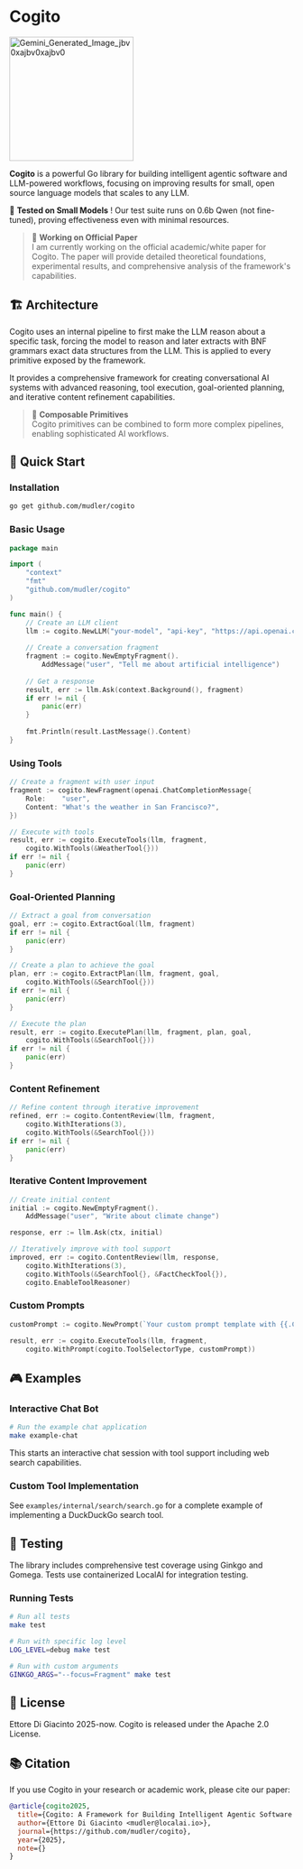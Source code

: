 # Cogito

<img width="220" alt="Gemini_Generated_Image_jbv0xajbv0xajbv0" src="https://github.com/user-attachments/assets/ab243414-4452-4f03-b266-f9326ad2c8d1" />

**Cogito** is a powerful Go library for building intelligent agentic software and LLM-powered workflows, focusing on improving results for small, open source language models that scales to any LLM.

🧪 **Tested on Small Models** ! Our test suite runs on 0.6b Qwen (not fine-tuned), proving effectiveness even with minimal resources.

> 📝 **Working on Official Paper**  
> I am currently working on the official academic/white paper for Cogito. The paper will provide detailed theoretical foundations, experimental results, and comprehensive analysis of the framework's capabilities.

## 🏗️ Architecture

Cogito uses an internal pipeline to first make the LLM reason about a specific task, forcing the model to reason and later extracts with BNF grammars exact data structures from the LLM. This is applied to every primitive exposed by the framework.

It provides a comprehensive framework for creating conversational AI systems with advanced reasoning, tool execution, goal-oriented planning, and iterative content refinement capabilities.

> 🔧 **Composable Primitives**  
> Cogito primitives can be combined to form more complex pipelines, enabling sophisticated AI workflows.

## 🚀 Quick Start

### Installation

```bash
go get github.com/mudler/cogito
```

### Basic Usage

```go
package main

import (
    "context"
    "fmt"
    "github.com/mudler/cogito"
)

func main() {
    // Create an LLM client
    llm := cogito.NewLLM("your-model", "api-key", "https://api.openai.com")
    
    // Create a conversation fragment
    fragment := cogito.NewEmptyFragment().
        AddMessage("user", "Tell me about artificial intelligence")
    
    // Get a response
    result, err := llm.Ask(context.Background(), fragment)
    if err != nil {
        panic(err)
    }
    
    fmt.Println(result.LastMessage().Content)
}
```

### Using Tools

```go
// Create a fragment with user input
fragment := cogito.NewFragment(openai.ChatCompletionMessage{
    Role:    "user",
    Content: "What's the weather in San Francisco?",
})

// Execute with tools
result, err := cogito.ExecuteTools(llm, fragment, 
    cogito.WithTools(&WeatherTool{}))
if err != nil {
    panic(err)
}
```

### Goal-Oriented Planning

```go
// Extract a goal from conversation
goal, err := cogito.ExtractGoal(llm, fragment)
if err != nil {
    panic(err)
}

// Create a plan to achieve the goal
plan, err := cogito.ExtractPlan(llm, fragment, goal, 
    cogito.WithTools(&SearchTool{}))
if err != nil {
    panic(err)
}

// Execute the plan
result, err := cogito.ExecutePlan(llm, fragment, plan, goal,
    cogito.WithTools(&SearchTool{}))
if err != nil {
    panic(err)
}
```

### Content Refinement

```go
// Refine content through iterative improvement
refined, err := cogito.ContentReview(llm, fragment,
    cogito.WithIterations(3),
    cogito.WithTools(&SearchTool{}))
if err != nil {
    panic(err)
}
```



### Iterative Content Improvement

```go
// Create initial content
initial := cogito.NewEmptyFragment().
    AddMessage("user", "Write about climate change")

response, err := llm.Ask(ctx, initial)

// Iteratively improve with tool support
improved, err := cogito.ContentReview(llm, response,
    cogito.WithIterations(3),
    cogito.WithTools(&SearchTool{}, &FactCheckTool{}),
    cogito.EnableToolReasoner)
```


### Custom Prompts

```go
customPrompt := cogito.NewPrompt(`Your custom prompt template with {{.Context}}`)

result, err := cogito.ExecuteTools(llm, fragment,
    cogito.WithPrompt(cogito.ToolSelectorType, customPrompt))
```

## 🎮 Examples

### Interactive Chat Bot

```bash
# Run the example chat application
make example-chat
```

This starts an interactive chat session with tool support including web search capabilities.

### Custom Tool Implementation

See `examples/internal/search/search.go` for a complete example of implementing a DuckDuckGo search tool.

## 🧪 Testing

The library includes comprehensive test coverage using Ginkgo and Gomega. Tests use containerized LocalAI for integration testing.

### Running Tests

```bash
# Run all tests
make test

# Run with specific log level
LOG_LEVEL=debug make test

# Run with custom arguments
GINKGO_ARGS="--focus=Fragment" make test
```

## 📄 License

Ettore Di Giacinto 2025-now. Cogito is released under the Apache 2.0 License.

## 📚 Citation

If you use Cogito in your research or academic work, please cite our paper:

```bibtex
@article{cogito2025,
  title={Cogito: A Framework for Building Intelligent Agentic Software with LLM-Powered Workflows},
  author={Ettore Di Giacinto <mudler@localai.io>},
  journal={https://github.com/mudler/cogito},
  year={2025},
  note={}
}
```
